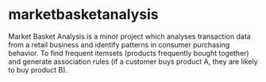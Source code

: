 # marketbasketanalysis
Market Basket Analysis is a minor project which analyses transaction data from a retail business and identify patterns in consumer purchasing behavior. To find frequent itemsets (products frequently bought together) and generate association rules (if a customer buys product A, they are likely to buy product B).
